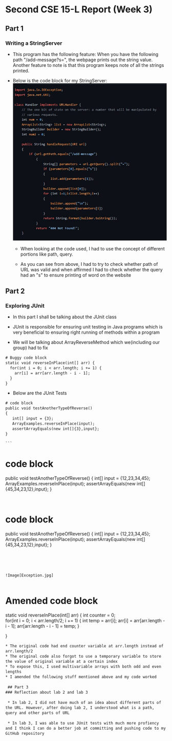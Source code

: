 # Second CSE 15-L Report (Week 3)

## Part 1
### Writing a StringServer

* This program has the following feature:
When you have the following path "/add-message?s=<string>", the webpage prints out the string value.
Another feature to note is that this program keeps note of all the strings printed.
  
* Below is the code block for my StringServer:
  ![Image](Code.jpg)
  
  * When looking at the code used, I had to use the concept of different portions like path, query.
  
  * As you can see from above, I had to try to check whether path of URL was valid and when affirmed I had to check whether the query had an "s" to ensure
    printing of word on the website

## Part 2
### Exploring JUnit
  
 * In this part I shall be talking about the JUnit class
  
 * JUnit is responsible for ensuring unit testing in Java programs which is very beneficial to ensuring right running of methods within a program
  
 * We will be talking about ArrayReverseMethod which we(including our group) had to fix
  
  ```
# Buggy code block
 static void reverseInPlace(int[] arr) {
    for(int i = 0; i < arr.length; i += 1) {
      arr[i] = arr[arr.length - i - 1];
    }
  }
```
 
   * Below are the JUnit Tests
      
 ```
# code block
 public void testAnotherTypeOfReverse()
 {
    int[] input = {3};
    ArrayExamples.reverseInPlace(input);
    assertArrayEquals(new int[]{3},input};                              
 }  
```
    ```
# code block
public void testAnotherTypeOfReverse()
 {
    int[] input = {12,23,34,45};
    ArrayExamples.reverseInPlace(input);
    assertArrayEquals(new int[]{45,34,23,12},input};                                                                                                                    }
``` 
                                  
  ```
# code block
public void testAnotherTypeOfReverse()
 {
    int[] input = {12,23,34,45};
    ArrayExamples.reverseInPlace(input);
    assertArrayEquals(new int[]{45,34,23,12},input};                                                                                                                    }  
```
                                  
          

  
!Image[Exception.jpg]
                                  
 ```
# Amended code block
static void reverseInPlace(int[] arr) {
    int counter = 0;       
    for(int i = 0; i < arr.length/2; i += 1) 
    {
      int temp = arr[i];
      arr[i] = arr[arr.length - i - 1];
      arr[arr.length - i - 1] = temp;
    }
    
  }
```                                  
* The original code had end counter variable at arr.length instead of arr.length/2
* The original code also forgot to use a temporary variable to store the value of original variable at a certain index
* To expose this, I used multivariable arrays with both odd and even lengths
* I amended the following stuff mentioned above and my code worked
                                  
 ## Part 3
### Reflection about lab 2 and lab 3                                
                                  
 * In lab 2, I did not have much of an idea about different parts of the URL. However, after doing lab 2, I understood what is a path, query and other parts of URL
  
 * In lab 3, I was able to use JUnit tests with much more profiency and I think I can do a better job at committing and pushing code to my GitHub repository 
                                  
                                  
